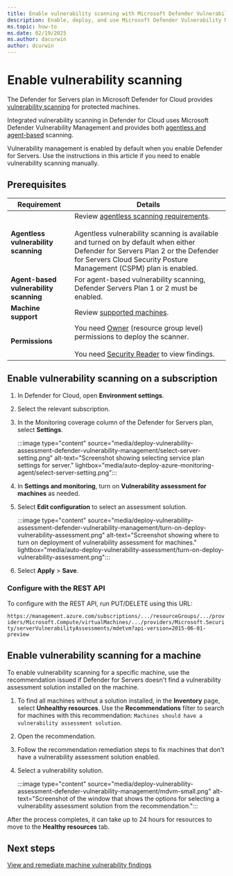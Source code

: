 ```yaml
---
title: Enable vulnerability scanning with Microsoft Defender Vulnerability Management
description: Enable, deploy, and use Microsoft Defender Vulnerability Management with Microsoft Defender for Cloud to discover weaknesses in your Azure and hybrid machines
ms.topic: how-to
ms.date: 02/19/2025
ms.author: dacurwin
author: dcurwin
---
```


# Enable vulnerability scanning

The Defender for Servers plan in Microsoft Defender for Cloud provides [vulnerability scanning](auto-deploy-vulnerability-assessment.md) for protected machines.

Integrated vulnerability scanning in Defender for Cloud uses Microsoft Defender Vulnerability Management and provides both [agentless and agent-based](auto-deploy-vulnerability-assessment.md#agent-based-and-agentless-scanning) scanning.

Vulnerability management is enabled by default when you enable Defender for Servers. Use the instructions in this article if you need to enable vulnerability scanning manually.

## Prerequisites

**Requirement** | **Details**
--- | ---
**Agentless vulnerability scanning** | Review [agentless scanning requirements](enable-agentless-scanning-vms.md#prerequisites).<br/><br/> Agentless vulnerability scanning is available and turned on by default when either Defender for Servers Plan 2 or the Defender for Servers Cloud Security Posture Management (CSPM) plan is enabled.
**Agent-based vulnerability scanning** | For agent-based vulnerability scanning, Defender Servers Plan 1 or 2 must be enabled.
**Machine support** | Review [supported machines](/defender-vulnerability-management/tvm-supported-os).
**Permissions** | You need [Owner](/azure/role-based-access-control/built-in-roles#owner) (resource group level) permissions to deploy the scanner.<br/><br/> You need [Security Reader](/azure/role-based-access-control/built-in-roles#security-reader) to view findings.

## Enable vulnerability scanning on a subscription

1. In Defender for Cloud, open **Environment settings**.
1. Select the relevant subscription.
1. In the Monitoring coverage column of the Defender for Servers plan, select **Settings**.

    :::image type="content" source="media/deploy-vulnerability-assessment-defender-vulnerability-management/select-server-setting.png" alt-text="Screenshot showing selecting service plan settings for server." lightbox="media/auto-deploy-azure-monitoring-agent/select-server-setting.png":::

1. In **Settings and monitoring**, turn on **Vulnerability assessment for machines** as needed.
1. Select **Edit configuration** to select an assessment solution.

    :::image type="content" source="media/deploy-vulnerability-assessment-defender-vulnerability-management/turn-on-deploy-vulnerability-assessment.png" alt-text="Screenshot showing where to turn on deployment of vulnerability assessment for machines." lightbox="media/auto-deploy-vulnerability-assessment/turn-on-deploy-vulnerability-assessment.png":::
1. Select **Apply** > **Save**.

### Configure with the REST API

To configure with the REST API, run PUT/DELETE using this URL:

`https://management.azure.com/subscriptions/.../resourceGroups/.../providers/Microsoft.Compute/virtualMachines/.../providers/Microsoft.Security/serverVulnerabilityAssessments/mdetvm?api-version=2015-06-01-preview`

## Enable vulnerability scanning for a machine

To enable vulnerability scanning for a specific machine, use the recommendation issued if Defender for Servers doesn't find a vulnerability assessment solution installed on the machine.

1. To find all machines without a solution installed, in the **Inventory** page, select **Unhealthy resources**. Use the **Recommendations** filter to search for machines with this recommendation: `Machines should have a vulnerability assessment solution`.
1. Open the recommendation.
1. Follow the recommendation remediation steps to fix machines that don't have a vulnerability assessment solution enabled.
1. Select a vulnerability solution.

    :::image type="content" source="media/deploy-vulnerability-assessment-defender-vulnerability-management/mdvm-small.png" alt-text="Screenshot of the window that shows the options for selecting a vulnerability assessment solution from the recommendation.":::

After the process completes, it can take up to 24 hours for resources to move to the **Healthy resources** tab.

## Next steps

[View and remediate machine vulnerability findings](remediate-vulnerability-findings-vm.md)

